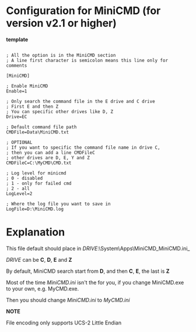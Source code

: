 # Configuration for MiniCMD (for version v2.1 or higher) #

**template**

```

; All the option is in the MiniCMD section
; A line first character is semicolon means this line only for comments

[MiniCMD]

; Enable MiniCMD
Enable=1

; Only search the command file in the E drive and C drive
; First E and then Z
; You can specific other drives like D, Z
Drive=EC

; Default command file path
CMDFile=Data\MiniCMD.txt

; OPTIONAL
; If you want to specific the command file name in drive C,
; then you can add a line CMDFileC
; other drives are D, E, Y and Z
CMDFileC=C:\MyCMD\CMD.txt

; Log level for minicmd
; 0 - disabled
; 1 - only for failed cmd
; 2 - all
LogLevel=2

; Where the log file you want to save in
LogFile=D:\MiniCMD.log

```


# Explanation #

This file default should place in _DRIVE_:\System\Apps\MiniCMD\_MiniCMD.ini_

_DRIVE_ can be **C**, **D**, **E** and **Z**

By default, MiniCMD search start from **D**, and then **C**, **E**, the last is **Z**

Most of the time _MiniCMD.ini_ isn't the for you, if you change MiniCMD.exe to your own, e.g. MyCMD.exe.

Then you should change _MiniCMD.ini_ to _MyCMD.ini_


**NOTE**

File encoding only supports UCS-2 Little Endian
